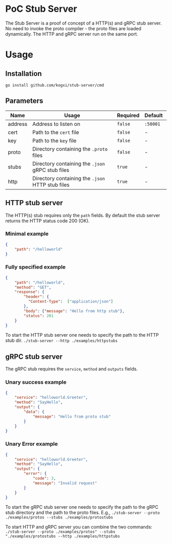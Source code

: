# PoC Stub Server
The Stub Server is a proof of concept of a HTTP(s) and gRPC stub server.
No need to invoke the proto compiler - the proto files are loaded dynamically.
The HTTP and gRPC server run on the same port.

# Usage

## Installation
`go install github.com/kogxi/stub-server/cmd`

## Parameters
| Name | Usage | Required | Default |
|-|-|-|-|
| address | Address to listen on | `false`| `:58001` |
| cert | Path to the `cert` file | `false`| - |
| key | Path to the `key` file | `false`| - |
| proto | Directory containing the `.proto` files| `false`| - |
| stubs | Directory containing the `.json` gRPC stub files| `true`| - |
| http | Directory containing the `.json` HTTP stub files| `true`| - |

## HTTP stub server

The HTTP(s) stub requires only the `path` fields. By default the stub server returns the HTTP status code 200 (OK).

### Minimal example
```JSON
{
    "path": "/helloworld"
}
```

### Fully specified example
```JSON
{
    "path": "/helloworld",
    "method": "GET",
    "response": {
        "header": {
          "Content-Type":  ["application/json"]
        },
        "body": {"message": "Hello from http stub"},
        "status": 201
    }
}
```

To start the HTTP stub server one needs to specify the path to the HTTP stub dir.
`./stub-server --http ./examples/httpstubs`

## gRPC stub server

The gRPC stub requires the `service`, `method` and `outputs` fields.

### Unary success example
```JSON
{
    "service": "helloworld.Greeter",
    "method": "SayHello",
    "output": {
        "data": {
            "message": "Hello from proto stub"
        }
    }
}
```

### Unary Error example 
```JSON
{
    "service": "helloworld.Greeter",
    "method": "SayHello",
    "output": {
        "error": {
            "code": 3,
            "message": "Invalid request"
        }
    }
}
```

To start the gRPC stub server one needs to specify the path to the gRPC stub directory and the path to the proto files. E.g., `./stub-server --proto ./examples/protos --stubs ./examples/protostubs`

To start HTTP and gRPC server you can combine the two commands:
`./stub-server --proto ./examples/protos" --stubs "./examples/protostubs --http ./examples/httpstubs`